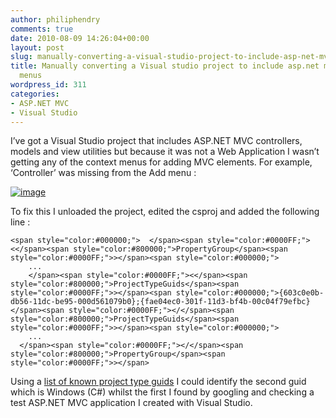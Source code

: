 ```yaml
---
author: philiphendry
comments: true
date: 2010-08-09 14:26:04+00:00
layout: post
slug: manually-converting-a-visual-studio-project-to-include-asp-net-mvc-context-menus
title: Manually converting a Visual studio project to include asp.net mvc Context
  menus
wordpress_id: 311
categories:
- ASP.NET MVC
- Visual Studio
---
```


I’ve got a Visual Studio project that includes ASP.NET MVC controllers, models and view utilities but because it was not a Web Application I wasn’t getting any of the context menus for adding MVC elements. For example, ‘Controller’ was missing from the Add menu :

 

[![image](http://philiphendry.files.wordpress.com/2010/08/image_thumb.png)](http://philiphendry.files.wordpress.com/2010/08/image.png)

 

To fix this I unloaded the project, edited the csproj and added the following line :

 
    
    <span style="color:#000000;">  </span><span style="color:#0000FF;"><</span><span style="color:#800000;">PropertyGroup</span><span style="color:#0000FF;">></span><span style="color:#000000;">
        ...
        </span><span style="color:#0000FF;"><</span><span style="color:#800000;">ProjectTypeGuids</span><span style="color:#0000FF;">></span><span style="color:#000000;">{603c0e0b-db56-11dc-be95-000d561079b0};{fae04ec0-301f-11d3-bf4b-00c04f79efbc}</span><span style="color:#0000FF;"></</span><span style="color:#800000;">ProjectTypeGuids</span><span style="color:#0000FF;">></span><span style="color:#000000;">
        ...
      </span><span style="color:#0000FF;"></</span><span style="color:#800000;">PropertyGroup</span><span style="color:#0000FF;">></span>





Using a [list of known project type guids](http://www.mztools.com/Articles/2008/MZ2008017.aspx) I could identify the second guid which is Windows (C#) whilst the first I found by googling and checking a test ASP.NET MVC application I created with Visual Studio.
